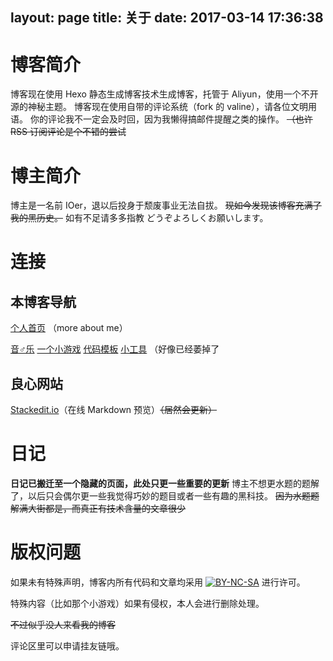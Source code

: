 layout: page
title: 关于
date: 2017-03-14 17:36:38
---

# 博客简介

博客现在使用 Hexo 静态生成博客技术生成博客，托管于 Aliyun，使用一个不开源的神秘主题。
博客现在使用自带的评论系统（fork 的 valine），请各位文明用语。
你的评论我不一定会及时回，因为我懒得搞邮件提醒之类的操作。
~~（也许 RSS 订阅评论是个不错的尝试~~

# 博主简介

博主是一名前 IOer，退以后投身于颓废事业无法自拔。
~~现如今发现该博客充满了我的黑历史。~~
如有不足请多多指教
どうぞよろしくお願いします。
<script type="text/javascript">console.log('我已经不用企鹅了');</script>

# 连接

## 本博客导航

[个人首页](https://swwind.me) （more about me）

[音♂乐](/music)
[一个小游戏](/game)
[代码模板](/code)
[小工具](/tools) （好像已经萎掉了

## 良心网站

[Stackedit.io](https://stackedit.io/app)（在线 Markdown 预览）~~（居然会更新）~~

# 日记

**日记已搬迁至一个隐藏的页面，此处只更一些重要的更新**
博主不想更水题的题解了，以后只会偶尔更一些我觉得巧妙的题目或者一些有趣的黑科技。
~~因为水题题解满大街都是，而真正有技术含量的文章很少~~

# 版权问题

如果未有特殊声明，博客内所有代码和文章均采用 [![BY-NC-SA](/img/cc-by-nc-sa.svg)](https://creativecommons.org/licenses/by-nc-sa/4.0/) 进行许可。

特殊内容（比如那个小游戏）如果有侵权，本人会进行删除处理。

~~不过似乎没人来看我的博客~~

评论区里可以申请挂友链哦。

